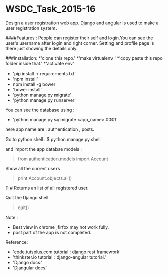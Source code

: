 # WSDC_Task_2015-16
Design a user registration web app.
Django and angular is used to make a user registration system.

####Features :
People can register their self and login.You can see the user's username after login and right corner.
Setting and profile page is there just showing the details only.


###Installation:
*'clone this repo.'
*'make virtualenv '
*'copy paste this repo folder inside that.'
*'activate env'
* 'pip install -r requirements.txt'
* 'npm install'
*  npm install -g bower
* 'bower install'
* 'python manage.py migrate'
* 'python manage.py runserver'

You can see the database using :
* 'python manage.py sqlmigrate <app_name> 0001'
       
here app name are : authentication , posts.

Go to python shell : 
$ python manage.py shell

and import the app databse models :

> from authentication.models import Account

Show all the current users

> print Account.objects.all()

[] # Returns an list of all registered user.

 Quit the Django shell.
> quit()




Note : 
* Best view in chrome ,firfox may not work fully.
* post part of the app is not completed.


Reference:
* 'code.tutsplus.com tutorial : django rest framework'
* 'thinkster.io tutorial : django-angular tutorial.'
* 'Django docs.'
* 'Djangular docs.'



